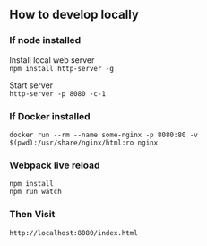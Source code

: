 ## How to develop locally

### If node installed

Install local web server  
`npm install http-server -g`

Start server  
`http-server -p 8080 -c-1`

### If Docker installed 
`docker run --rm --name some-nginx -p 8080:80 -v $(pwd):/usr/share/nginx/html:ro nginx`


### Webpack live reload
`npm install`  
`npm run watch`


### Then Visit  
`http://localhost:8080/index.html`



